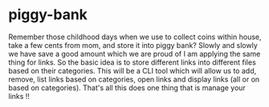 # piggy-bank
Remember those childhood days when we use to collect coins within house, take a few cents from mom, and store it into piggy bank? Slowly and slowly we have save a good amount which we are proud of I am applying the same thing for links. So the basic idea is to store different links into different files based on their categories. This will be a CLI tool which will allow us to add, remove, list links based on categories, open links and display links (all or on based on categories). That's all this does one thing that is manage your links !! 
